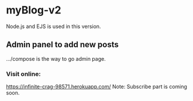 # myBlog-v2
Node.js and EJS is used in this version. 
## Admin panel to add new posts
.../compose is the way to go admin page.
### Visit online:
https://infinite-crag-98571.herokuapp.com/
Note: Subscribe part is coming soon.
